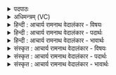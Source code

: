 <details><summary>पदपाठः</summary>

त्व꣢म्। सु꣣ष्वाणः꣢। अ꣡द्रि꣢꣯भिः। अ। द्रि꣣भिः। अभि꣢। अ꣣र्ष। क꣡नि꣢꣯क्रदत्। द्यु꣣म꣡न्त꣢म्। शु꣡ष्म꣢꣯म्। आ। भ꣣र। १३२५।
</details>

<details><summary>अधिमन्त्रम् (VC)</summary>

- पवमानः सोमः
- भरद्वाजो बार्हस्पत्यः
- गायत्री
- षड्जः
</details>

<details><summary>हिन्दी : आचार्य रामनाथ वेदालंकार - विषयः</summary>

अब परमेश्वर से प्रार्थना करते हैं।
</details>

<details><summary>हिन्दी : आचार्य रामनाथ वेदालंकार - पदार्थः</summary>

पदार्थान्वयभाषाः -  हे पवित्र करनेवाले,रस के भण्डार परमेश्वर ! (अद्रिभिः) प्रणव-जप रूप सिलबट्टों से (सुष्वाणः) अभिषुत किये जाते हुए (त्वम्) आप (कनिक्रदत्) पुनः-पुनः उपदेश करते हुए (अभ्यर्ष) हमें प्राप्त होवो और (द्युमन्तम्) तेज से युक्त (शुष्मम्) आत्म-बल (आ भर) प्रदान करो ॥३॥
</details>

<details><summary>हिन्दी : आचार्य रामनाथ वेदालंकार - भावार्थः</summary>

भावार्थभाषाः -  उपासक यदि परमात्मा के पास से कर्तव्य-अकर्तव्य का उपदेश,तेजस्विता और आत्मबल नहीं प्राप्त कर पाता तो उसकी उपासना में कोई त्रुटि है,ऐसा समझना चाहिए ॥३॥
</details>

<details><summary>संस्कृत : आचार्य रामनाथ वेदालंकार - विषयः</summary>

अथ परमेश्वरः प्रार्थ्यते।
</details>

<details><summary>संस्कृत : आचार्य रामनाथ वेदालंकार - पदार्थः</summary>

पदार्थान्वयभाषाः -  हे पवित्रीकर्त्तः रसागार परमेश ! (अद्रिभिः) प्रणवजपरूपैः पेषणपाषाणैः (सुष्वाणः) अभिषूयमाणः (त्वम् कनिक्रदत्) भूयो भूयः उपदिशन् (अभ्यर्ष) अस्मान् प्राप्नुहि,अपि च (द्युमन्तम्) तेजोयुक्तम् (शुष्मम्) आत्मबलम् (आ भर) आहर ॥३॥
</details>

<details><summary>संस्कृत : आचार्य रामनाथ वेदालंकार - भावार्थः</summary>

भावार्थभाषाः -  उपासकश्चेत् परमात्मनः सकाशात् कर्तव्याकर्तव्योपदेशं तेजस्वितामात्मबलं च न प्राप्नोति तदा तस्योपासनायां काचित् त्रुटिरस्तीति मन्तव्यम् ॥३॥
</details>